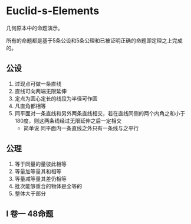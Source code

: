 # Euclid-s-Elements
几何原本中的命题演示。

所有的命题都是基于5条公设和5条公理和已被证明正确的命题即定理之上完成的。

## 公设 

1. 过现点可做一条直线
2. 直线可向两端无限延伸
3. 定点为圆心定长的线段为半径可作圆
4. 凡直角都相等
5. 同平面对一条直线和另外两条直线相交，若在直线同侧的两个内角之和小于180度，则这两条线经过无限延伸之后一定相交
   - 简单说 同平面内一条直线之外只有一条线与之平行


## 公理

1. 等于同量的量彼此相等
2. 等量加等量其和相等
3. 等量减等量其差仍相等
4. 批次能够重合的物体是全等的
5. 整体大于部分


## I 卷一 48命题
